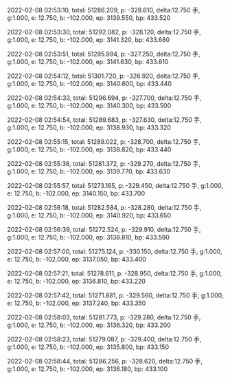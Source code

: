 2022-02-08 02:53:10, total: 51286.209, p: -328.610, delta:12.750 手, g:1.000, e: 12.750, b: -102.000, ep: 3139.550, bp: 433.520

2022-02-08 02:53:30, total: 51292.082, p: -328.120, delta:12.750 手, g:1.000, e: 12.750, b: -102.000, ep: 3141.320, bp: 433.680

2022-02-08 02:53:51, total: 51295.994, p: -327.250, delta:12.750 手, g:1.000, e: 12.750, b: -102.000, ep: 3141.630, bp: 433.610

2022-02-08 02:54:12, total: 51301.720, p: -326.920, delta:12.750 手, g:1.000, e: 12.750, b: -102.000, ep: 3140.600, bp: 433.440

2022-02-08 02:54:33, total: 51296.694, p: -327.700, delta:12.750 手, g:1.000, e: 12.750, b: -102.000, ep: 3140.300, bp: 433.500

2022-02-08 02:54:54, total: 51289.683, p: -327.630, delta:12.750 手, g:1.000, e: 12.750, b: -102.000, ep: 3138.930, bp: 433.320

2022-02-08 02:55:15, total: 51289.022, p: -328.700, delta:12.750 手, g:1.000, e: 12.750, b: -102.000, ep: 3138.820, bp: 433.440

2022-02-08 02:55:36, total: 51281.372, p: -329.270, delta:12.750 手, g:1.000, e: 12.750, b: -102.000, ep: 3139.770, bp: 433.630

2022-02-08 02:55:57, total: 51273.165, p: -329.450, delta:12.750 手, g:1.000, e: 12.750, b: -102.000, ep: 3140.150, bp: 433.700

2022-02-08 02:56:18, total: 51282.584, p: -328.280, delta:12.750 手, g:1.000, e: 12.750, b: -102.000, ep: 3140.920, bp: 433.650

2022-02-08 02:56:39, total: 51272.524, p: -329.910, delta:12.750 手, g:1.000, e: 12.750, b: -102.000, ep: 3138.810, bp: 433.590

2022-02-08 02:57:00, total: 51275.124, p: -330.150, delta:12.750 手, g:1.000, e: 12.750, b: -102.000, ep: 3137.050, bp: 433.400

2022-02-08 02:57:21, total: 51278.611, p: -328.950, delta:12.750 手, g:1.000, e: 12.750, b: -102.000, ep: 3136.810, bp: 433.220

2022-02-08 02:57:42, total: 51271.881, p: -329.560, delta:12.750 手, g:1.000, e: 12.750, b: -102.000, ep: 3137.240, bp: 433.350

2022-02-08 02:58:03, total: 51281.773, p: -329.280, delta:12.750 手, g:1.000, e: 12.750, b: -102.000, ep: 3136.320, bp: 433.200

2022-02-08 02:58:23, total: 51279.087, p: -329.400, delta:12.750 手, g:1.000, e: 12.750, b: -102.000, ep: 3135.800, bp: 433.150

2022-02-08 02:58:44, total: 51286.256, p: -328.620, delta:12.750 手, g:1.000, e: 12.750, b: -102.000, ep: 3136.180, bp: 433.100